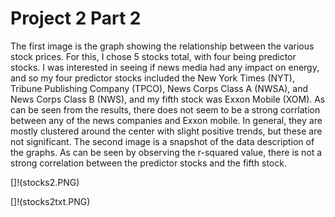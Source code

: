 # Project 2 Part 2

The first image is the graph showing the relationship between the various stock prices. For this, I chose 5 stocks total, with four being predictor stocks. I was interested in seeing if news media had any impact on energy, and so my four predictor stocks included the New York Times (NYT), Tribune Publishing Company (TPCO), News Corps Class A (NWSA), and News Corps Class B (NWS), and my fifth stock was Exxon Mobile (XOM). As can be seen from the results, there does not seem to be a strong corrlation between any of the news companies and Exxon mobile. In general, they are mostly clustered around the center with slight positive trends, but these are not significant. The second image is a snapshot of the data description of the graphs. As can be seen by observing the r-squared value, there is not a strong correlation between the predictor stocks and the fifth stock. 

[]!(stocks2.PNG)

[]!(stocks2txt.PNG)
